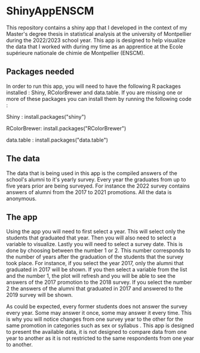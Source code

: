 # ShinyAppENSCM

This repository contains a shiny app that I developed in the context of my Master's degree thesis in statistical analysis at the university of Montpellier during the 2022/2023 school year. This app is designed to help visualize the data that I worked with during my time as an apprentice at the Ecole supérieure nationale de chimie de Montpellier (ENSCM). 

## Packages needed

In order to run this app, you will need to have the following R packages installed : Shiny, RColorBrewer and data.table. If you are missing one or more of these packages you can install them by running the following code : 

Shiny :
install.packages("shiny")

RColorBrewer:
install.packages("RColorBrewer")

data.table :
install.packages("data.table")

## The data

The data that is being used in this app is the compiled answers of the school's alumni to it's yearly survey. Every year the graduates from up to five years prior are being surveyed. For instance the 2022 survey contains answers of alumni from the 2017 to 2021 promotions. All the data is anonymous.

## The app

Using the app you will need to first select a year. This will select only the students that graduated that year. Then you will also need to select a variable to visualize. Lastly you will need to select a survey date. This is done by choosing between the number 1 or 2. This number corresponds to the number of years after the graduation of the students that the survey took place. For instance, if you select the year 2017, only the alumni that graduated in 2017 will be shown. If you then select a variable from the list and the number 1, the plot will refresh and you will be able to see the answers of the 2017 promotion to the 2018 survey. If you select the number 2 the answers of the alumni that graduated in 2017 and answered to the 2019 survey will be shown. 

As could be expected, every former students does not answer the survey every year. Some may answer it once, some may answer it every time. This is why you will notice changes from one survey year to the other for the same promotion in categories such as sex or syllabus . This app is designed to present the available data, it is not designed to compare data from one year to another as it is not restricted to the same respondents from one year to another.  